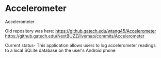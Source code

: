 # Accelerometer
Accelerometer

Old repository was here:
https://github.gatech.edu/wtang45/Accelerometer
https://github.gatech.edu/NextBUZZ/livemap/commits/Accelerometer

Current status- 
This application allows users to log accelerometer readings to a local SQLite database on the user's Android phone

